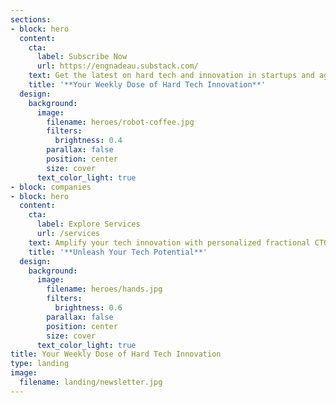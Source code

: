 ```yaml
---
sections:
- block: hero
  content:
    cta:
      label: Subscribe Now
      url: https://engnadeau.substack.com/
    text: Get the latest on hard tech and innovation in startups and agile businesses.
    title: '**Your Weekly Dose of Hard Tech Innovation**'
  design:
    background:
      image:
        filename: heroes/robot-coffee.jpg
        filters:
          brightness: 0.4
        parallax: false
        position: center
        size: cover
      text_color_light: true
- block: companies
- block: hero
  content:
    cta:
      label: Explore Services
      url: /services
    text: Amplify your tech innovation with personalized fractional CTO expertise
    title: '**Unleash Your Tech Potential**'
  design:
    background:
      image:
        filename: heroes/hands.jpg
        filters:
          brightness: 0.6
        parallax: false
        position: center
        size: cover
      text_color_light: true
title: Your Weekly Dose of Hard Tech Innovation
type: landing
image:
  filename: landing/newsletter.jpg
---
```

